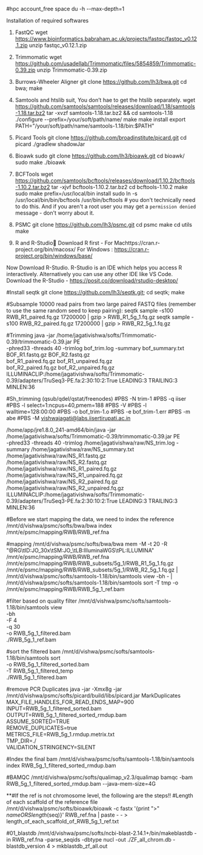 #hpc account_free space
du -h --max-depth=1


Installation of required softwares

1) FastQC
wget https://www.bioinformatics.babraham.ac.uk/projects/fastqc/fastqc_v0.12.1.zip
unzip fastqc_v0.12.1.zip

3) Trimmomatic
wget https://github.com/usadellab/Trimmomatic/files/5854859/Trimmomatic-0.39.zip
unzip Trimmomatic-0.39.zip

5) Burrows-Wheeler Aligner
git clone https://github.com/lh3/bwa.git
cd bwa; make

7) Samtools and htslib suit, You don’t hae to get the htslib separately.
wget https://github.com/samtools/samtools/releases/download/1.18/samtools-1.18.tar.bz2
tar -xvzf samtools-1.18.tar.bz2 && cd samtools-1.18
./configure --prefix=/your/soft/path/name/
make
make install
export PATH="/your/soft/path/name/samtools-1.18/bin:$PATH"

5) Picard Tools
git clone https://github.com/broadinstitute/picard.git
cd picard
./gradlew shadowJar

7) Bioawk
sudo git clone https://github.com/lh3/bioawk.git
cd bioawk/
sudo make
./bioawk

9) BCFTools
wget https://github.com/samtools/bcftools/releases/download/1.10.2/bcftools-1.10.2.tar.bz2
tar -xjvf bcftools-1.10.2.tar.bz2
cd bcftools-1.10.2
make
sudo make prefix=/usr/local/bin install
sudo ln -s /usr/local/bin/bin/bcftools /usr/bin/bcftools # you don't technically need to do this. And if you aren't a root user you may get a ``permission denied`` message - don't worry about it.

10) PSMC
git clone https://github.com/lh3/psmc.git
cd psmc
make
cd utils
make

11) R and R-Studio
Download R first - For Machttps://cran.r-project.org/bin/macosx/
For Windows : https://cran.r-project.org/bin/windows/base/

Now Download R-Studio. R-Studio is an IDE which helps you access R interactively. Alternatively you can use any other IDE like VS Code. Download the R-Studio - https://posit.co/download/rstudio-desktop/

#Install seqtk
git clone https://github.com/lh3/seqtk.git;
cd seqtk; make

#Subsample 10000 read pairs from two large paired FASTQ files (remember to use the same random seed to keep pairing):
  seqtk sample -s100 RWB_R1_paired.fq.gz 17200000 | gzip > RWB_R1_5g_1.fq.gz
  seqtk sample -s100 RWB_R2_paired.fq.gz 17200000 | gzip > RWB_R2_5g_1.fq.gz
  

#Trimming
java -jar /home/jagativishwa/softs/Trimmomatic-0.39/trimmomatic-0.39.jar PE \
  -phred33 -threads 40 -trimlog bof_trim.log -summary bof_summary.txt \
  BOF_R1.fastq.gz BOF_R2.fastq.gz \
  bof_R1_paired.fq.gz bof_R1_unpaired.fq.gz \
  bof_R2_paired.fq.gz bof_R2_unpaired.fq.gz \
  ILLUMINACLIP:/home/jagativishwa/softs/Trimmomatic-0.39/adapters/TruSeq3-PE.fa:2:30:10:2:True LEADING:3 TRAILING:3 MINLEN:36


#Sh_trimming (qsub/qdel/qstat/freenodes)
#PBS -N trim-1
#PBS -q iiser
#PBS -l select=1:ncpus=40,pmem=188
#PBS -V
#PBS -l walltime=128:00:00
#PBS -o bof_trim-1.o
#PBS -e bof_trim-1.err
#PBS -m abe
#PBS -M vishwajagati@labs.iisertirupati.ac.in

/home/app/jre1.8.0_241-amd64/bin/java -jar /home/jagativishwa/softs/Trimmomatic-0.39/trimmomatic-0.39.jar PE \
  -phred33 -threads 40 -trimlog /home/jagativishwa/raw/NS_trim.log -summary /home/jagativishwa/raw/NS_summary.txt \
  /home/jagativishwa/raw/NS_R1.fastq.gz /home/jagativishwa/raw/NS_R2.fastq.gz \
  /home/jagativishwa/raw/NS_R1_paired.fq.gz /home/jagativishwa/raw/NS_R1_unpaired.fq.gz \
  /home/jagativishwa/raw/NS_R2_paired.fq.gz /home/jagativishwa/raw/NS_R2_unpaired.fq.gz \
  ILLUMINACLIP:/home/jagativishwa/softs/Trimmomatic-0.39/adapters/TruSeq3-PE.fa:2:30:10:2:True LEADING:3 TRAILING:3 MINLEN:36


#Before we start mapping the data, we need to index the reference
/mnt/d/vishwa/psmc/softs/bwa/bwa index /mnt/e/psmc/mapping/RWB/RWB_ref.fna


#mapping
/mnt/d/vishwa/psmc/softs/bwa/bwa mem -M -t 20 -R "@RG\tID:JO_30x\tSM:JO_\tLB:IlluminaWGS\tPL:ILLUMINA" \
/mnt/e/psmc/mapping/RWB/RWB_ref.fna \
/mnt/e/psmc/mapping/RWB/RWB_subsets/5g_1/RWB_R1_5g_1.fq.gz \
/mnt/e/psmc/mapping/RWB/RWB_subsets/5g_1/RWB_R2_5g_1.fq.gz | \
/mnt/d/vishwa/psmc/softs/samtools-1.18/bin/samtools view -bh - | \
/mnt/d/vishwa/psmc/softs/samtools-1.18/bin/samtools sort -T tmp -o /mnt/e/psmc/mapping/RWB/RWB_5g_1_ref.bam


#filter based on quality filter
/mnt/d/vishwa/psmc/softs/samtools-1.18/bin/samtools view \
                 -bh \
                 -F 4 \
                 -q 30 \
                 -o RWB_5g_1_filtered.bam \
                 ./RWB_5g_1_ref.bam

#sort the filtered bam
/mnt/d/vishwa/psmc/softs/samtools-1.18/bin/samtools sort \
              -o RWB_5g_1_filtered_sorted.bam \
              -T RWB_5g_1_filtered_temp \
              ./RWB_5g_1_filtered.bam

#remove PCR Duplicates
java -jar -Xmx8g -jar /mnt/d/vishwa/psmc/softs/picard/build/libs/picard.jar MarkDuplicates \
    MAX_FILE_HANDLES_FOR_READ_ENDS_MAP=900 \
    INPUT=RWB_5g_1_filtered_sorted.bam \
    OUTPUT=RWB_5g_1_filtered_sorted_rmdup.bam \
    ASSUME_SORTED=TRUE \
    REMOVE_DUPLICATES=true \
    METRICS_FILE=RWB_5g_1.rmdup.metrix.txt \
    TMP_DIR=./ \
    VALIDATION_STRINGENCY=SILENT


#Index the final bam
/mnt/d/vishwa/psmc/softs/samtools-1.18/bin/samtools index RWB_5g_1_filtered_sorted_rmdup.bam


#BAMQC
/mnt/d/vishwa/psmc/softs/qualimap_v2.3/qualimap bamqc -bam RWB_5g_1_filtered_sorted_rmdup.bam --java-mem-size=4G


**#If the ref is not chromosome level, the following are the steps!!
#Length of each scaffold of the reference file
/mnt/d/vishwa/psmc/softs/bioawk/bioawk -c fastx '{print ">" $name ORS length($seq)}' RWB_ref.fna | paste - - > length_of_each_scaffold_of_RWB_5g_1_ref.txt

#01_blastdb
/mnt/d/vishwa/psmc/softs/ncbi-blast-2.14.1+/bin/makeblastdb -in RWB_ref.fna -parse_seqids -dbtype nucl -out ./ZF_all_chrom.db -blastdb_version 4 > mkblastdb_zf_all.out




